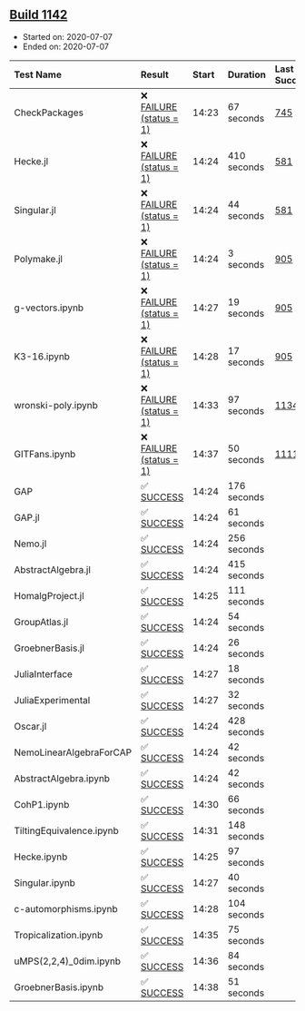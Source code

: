 ## [Build 1142](https://oscarci.mathematik.uni-kl.de/job/oscar-julia-1.4/1142/)

* Started on: 2020-07-07
* Ended on: 2020-07-07

| Test Name    | Result | Start | Duration | Last Success | First Failure |
|:-------------|:-------|:------|:---------|:-------------|:--------------|
| CheckPackages | ❌ [FAILURE (status = 1)](https://oscarci.mathematik.uni-kl.de/job/oscar-julia-1.4/1142/artifact/logs/build-1142/CheckPackages.log) | 14:23 | 67 seconds | [745](https://oscarci.mathematik.uni-kl.de/job/oscar-julia-1.4/745/) | [746](https://oscarci.mathematik.uni-kl.de/job/oscar-julia-1.4/746/) |
| Hecke.jl | ❌ [FAILURE (status = 1)](https://oscarci.mathematik.uni-kl.de/job/oscar-julia-1.4/1142/artifact/logs/build-1142/Hecke.jl.log) | 14:24 | 410 seconds | [581](https://oscarci.mathematik.uni-kl.de/job/oscar-julia-1.4/581/) | [582](https://oscarci.mathematik.uni-kl.de/job/oscar-julia-1.4/582/) |
| Singular.jl | ❌ [FAILURE (status = 1)](https://oscarci.mathematik.uni-kl.de/job/oscar-julia-1.4/1142/artifact/logs/build-1142/Singular.jl.log) | 14:24 | 44 seconds | [581](https://oscarci.mathematik.uni-kl.de/job/oscar-julia-1.4/581/) | [582](https://oscarci.mathematik.uni-kl.de/job/oscar-julia-1.4/582/) |
| Polymake.jl | ❌ [FAILURE (status = 1)](https://oscarci.mathematik.uni-kl.de/job/oscar-julia-1.4/1142/artifact/logs/build-1142/Polymake.jl.log) | 14:24 | 3 seconds | [905](https://oscarci.mathematik.uni-kl.de/job/oscar-julia-1.4/905/) | [907](https://oscarci.mathematik.uni-kl.de/job/oscar-julia-1.4/907/) |
| g-vectors.ipynb | ❌ [FAILURE (status = 1)](https://oscarci.mathematik.uni-kl.de/job/oscar-julia-1.4/1142/artifact/logs/build-1142/g-vectors.ipynb.log) | 14:27 | 19 seconds | [905](https://oscarci.mathematik.uni-kl.de/job/oscar-julia-1.4/905/) | [907](https://oscarci.mathematik.uni-kl.de/job/oscar-julia-1.4/907/) |
| K3-16.ipynb | ❌ [FAILURE (status = 1)](https://oscarci.mathematik.uni-kl.de/job/oscar-julia-1.4/1142/artifact/logs/build-1142/K3-16.ipynb.log) | 14:28 | 17 seconds | [905](https://oscarci.mathematik.uni-kl.de/job/oscar-julia-1.4/905/) | [907](https://oscarci.mathematik.uni-kl.de/job/oscar-julia-1.4/907/) |
| wronski-poly.ipynb | ❌ [FAILURE (status = 1)](https://oscarci.mathematik.uni-kl.de/job/oscar-julia-1.4/1142/artifact/logs/build-1142/wronski-poly.ipynb.log) | 14:33 | 97 seconds | [1134](https://oscarci.mathematik.uni-kl.de/job/oscar-julia-1.4/1134/) | [1135](https://oscarci.mathematik.uni-kl.de/job/oscar-julia-1.4/1135/) |
| GITFans.ipynb | ❌ [FAILURE (status = 1)](https://oscarci.mathematik.uni-kl.de/job/oscar-julia-1.4/1142/artifact/logs/build-1142/GITFans.ipynb.log) | 14:37 | 50 seconds | [1111](https://oscarci.mathematik.uni-kl.de/job/oscar-julia-1.4/1111/) | [1112](https://oscarci.mathematik.uni-kl.de/job/oscar-julia-1.4/1112/) |
| GAP | ✅ [SUCCESS](https://oscarci.mathematik.uni-kl.de/job/oscar-julia-1.4/1142/artifact/logs/build-1142/GAP.log) | 14:24 | 176 seconds |  |  |
| GAP.jl | ✅ [SUCCESS](https://oscarci.mathematik.uni-kl.de/job/oscar-julia-1.4/1142/artifact/logs/build-1142/GAP.jl.log) | 14:24 | 61 seconds |  |  |
| Nemo.jl | ✅ [SUCCESS](https://oscarci.mathematik.uni-kl.de/job/oscar-julia-1.4/1142/artifact/logs/build-1142/Nemo.jl.log) | 14:24 | 256 seconds |  |  |
| AbstractAlgebra.jl | ✅ [SUCCESS](https://oscarci.mathematik.uni-kl.de/job/oscar-julia-1.4/1142/artifact/logs/build-1142/AbstractAlgebra.jl.log) | 14:24 | 415 seconds |  |  |
| HomalgProject.jl | ✅ [SUCCESS](https://oscarci.mathematik.uni-kl.de/job/oscar-julia-1.4/1142/artifact/logs/build-1142/HomalgProject.jl.log) | 14:25 | 111 seconds |  |  |
| GroupAtlas.jl | ✅ [SUCCESS](https://oscarci.mathematik.uni-kl.de/job/oscar-julia-1.4/1142/artifact/logs/build-1142/GroupAtlas.jl.log) | 14:24 | 54 seconds |  |  |
| GroebnerBasis.jl | ✅ [SUCCESS](https://oscarci.mathematik.uni-kl.de/job/oscar-julia-1.4/1142/artifact/logs/build-1142/GroebnerBasis.jl.log) | 14:24 | 26 seconds |  |  |
| JuliaInterface | ✅ [SUCCESS](https://oscarci.mathematik.uni-kl.de/job/oscar-julia-1.4/1142/artifact/logs/build-1142/JuliaInterface.log) | 14:27 | 18 seconds |  |  |
| JuliaExperimental | ✅ [SUCCESS](https://oscarci.mathematik.uni-kl.de/job/oscar-julia-1.4/1142/artifact/logs/build-1142/JuliaExperimental.log) | 14:27 | 32 seconds |  |  |
| Oscar.jl | ✅ [SUCCESS](https://oscarci.mathematik.uni-kl.de/job/oscar-julia-1.4/1142/artifact/logs/build-1142/Oscar.jl.log) | 14:24 | 428 seconds |  |  |
| NemoLinearAlgebraForCAP | ✅ [SUCCESS](https://oscarci.mathematik.uni-kl.de/job/oscar-julia-1.4/1142/artifact/logs/build-1142/NemoLinearAlgebraForCAP.log) | 14:24 | 42 seconds |  |  |
| AbstractAlgebra.ipynb | ✅ [SUCCESS](https://oscarci.mathematik.uni-kl.de/job/oscar-julia-1.4/1142/artifact/logs/build-1142/AbstractAlgebra.ipynb.log) | 14:24 | 42 seconds |  |  |
| CohP1.ipynb | ✅ [SUCCESS](https://oscarci.mathematik.uni-kl.de/job/oscar-julia-1.4/1142/artifact/logs/build-1142/CohP1.ipynb.log) | 14:30 | 66 seconds |  |  |
| TiltingEquivalence.ipynb | ✅ [SUCCESS](https://oscarci.mathematik.uni-kl.de/job/oscar-julia-1.4/1142/artifact/logs/build-1142/TiltingEquivalence.ipynb.log) | 14:31 | 148 seconds |  |  |
| Hecke.ipynb | ✅ [SUCCESS](https://oscarci.mathematik.uni-kl.de/job/oscar-julia-1.4/1142/artifact/logs/build-1142/Hecke.ipynb.log) | 14:25 | 97 seconds |  |  |
| Singular.ipynb | ✅ [SUCCESS](https://oscarci.mathematik.uni-kl.de/job/oscar-julia-1.4/1142/artifact/logs/build-1142/Singular.ipynb.log) | 14:27 | 40 seconds |  |  |
| c-automorphisms.ipynb | ✅ [SUCCESS](https://oscarci.mathematik.uni-kl.de/job/oscar-julia-1.4/1142/artifact/logs/build-1142/c-automorphisms.ipynb.log) | 14:28 | 104 seconds |  |  |
| Tropicalization.ipynb | ✅ [SUCCESS](https://oscarci.mathematik.uni-kl.de/job/oscar-julia-1.4/1142/artifact/logs/build-1142/Tropicalization.ipynb.log) | 14:35 | 75 seconds |  |  |
| uMPS(2,2,4)_0dim.ipynb | ✅ [SUCCESS](https://oscarci.mathematik.uni-kl.de/job/oscar-julia-1.4/1142/artifact/logs/build-1142/uMPS-2-2-4-_0dim.ipynb.log) | 14:36 | 84 seconds |  |  |
| GroebnerBasis.ipynb | ✅ [SUCCESS](https://oscarci.mathematik.uni-kl.de/job/oscar-julia-1.4/1142/artifact/logs/build-1142/GroebnerBasis.ipynb.log) | 14:38 | 51 seconds |  |  |
